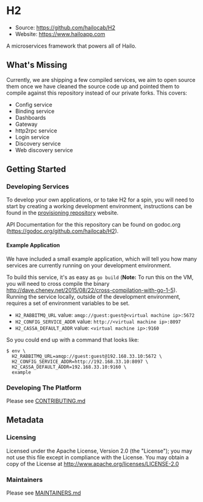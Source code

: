 # H2

- Source: https://github.com/hailocab/H2
- Website: https://www.hailoapp.com

A microservices framework that powers all of Hailo.

## What's Missing
Currently, we are shipping a few compiled services, we aim to open source them once we have cleaned the source code up and pointed them to compile against this repository instead of our private forks. This covers:
- Config service
- Binding service
- Dashboards
- Gateway
- http2rpc service
- Login service
- Discovery service
- Web discovery service

## Getting Started

### Developing Services
To develop your own applications, or to take H2 for a spin, you will need to start by creating a working development environment, instructions can be found in the [provisioning repository](https://github.com/hailocab/H2-provisioning) website.

API Documentation for the this repository can be found on godoc.org (https://godoc.org/github.com/hailocab/H2).

#### Example Application
We have included a small example application, which will tell you how many services are currently running on your development environment.

To build this service, it's as easy as `go build` (**Note:** To run this on the VM, you will need to cross compile the binary http://dave.cheney.net/2015/08/22/cross-compilation-with-go-1-5). Running the service locally, outside of the development environment, requires a set of environment variables to be set.
  - `H2_RABBITMQ_URL` value: `amqp://guest:guest@<virtual machine ip>:5672`
  - `H2_CONFIG_SERVICE_ADDR` value: `http://<virtual machine ip>:8097`
  - `H2_CASSA_DEFAULT_ADDR` value: `<virtual machine ip>:9160`

So you could end up with a command that looks like:
```shell
$ env \
  H2_RABBITMQ_URL=amqp://guest:guest@192.168.33.10:5672 \
  H2_CONFIG_SERVICE_ADDR=http://192.168.33.10:8097 \
  H2_CASSA_DEFAULT_ADDR=192.168.33.10:9160 \
  example
```

### Developing The Platform
Please see [CONTRIBUTING.md](CONTRIBUTING.md)

## Metadata

### Licensing
Licensed under the Apache License, Version 2.0 (the "License");
you may not use this file except in compliance with the License.
You may obtain a copy of the License at http://www.apache.org/licenses/LICENSE-2.0

### Maintainers
Please see [MAINTAINERS.md](MAINTAINERS.md)

